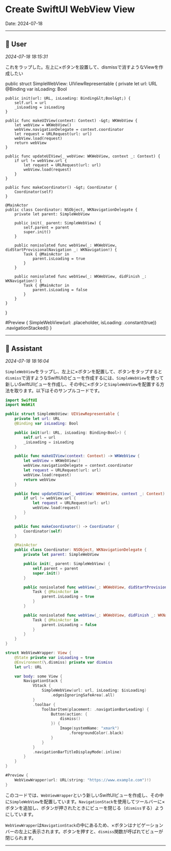 # Create SwiftUI WebView View

Date: 2024-07-18

---

## 👤 User
*2024-07-18 18:15:31*

これをラップした。左上に×ボタンを設置して、dismissで消すようなViewを作成したい

public struct SimpleWebView: UIViewRepresentable {
    private let url: URL
    @Binding var isLoading: Bool

    public init(url: URL, isLoading: Binding&lt;Bool&gt;) {
        self.url = url
        _isLoading = isLoading
    }

    public func makeUIView(context: Context) -&gt; WKWebView {
        let webView = WKWebView()
        webView.navigationDelegate = context.coordinator
        let request = URLRequest(url: url)
        webView.load(request)
        return webView
    }

    public func updateUIView(_ webView: WKWebView, context _: Context) {
        if url != webView.url {
            let request = URLRequest(url: url)
            webView.load(request)
        }
    }

    public func makeCoordinator() -&gt; Coordinator {
        Coordinator(self)
    }

    @MainActor
    public class Coordinator: NSObject, WKNavigationDelegate {
        private let parent: SimpleWebView

        public init(_ parent: SimpleWebView) {
            self.parent = parent
            super.init()
        }

        public nonisolated func webView(_: WKWebView, didStartProvisionalNavigation _: WKNavigation!) {
            Task { @MainActor in
                parent.isLoading = true
            }
        }

        public nonisolated func webView(_: WKWebView, didFinish _: WKNavigation!) {
            Task { @MainActor in
                parent.isLoading = false
            }
        }
    }
}

#Preview {
    SimpleWebView(url: .placeholder, isLoading: .constant(true))
        .navigationStacked()
}

---

## 🤖 Assistant
*2024-07-18 18:16:04*

`SimpleWebView`をラップし、左上に×ボタンを配置して、ボタンをタップすると`dismiss`で消すようなSwiftUIのビューを作成するには、`SimpleWebView`を使って新しいSwiftUIビューを作成し、その中に×ボタンと`SimpleWebView`を配置する方法を取ります。以下はそのサンプルコードです。

```swift
import SwiftUI
import WebKit

public struct SimpleWebView: UIViewRepresentable {
    private let url: URL
    @Binding var isLoading: Bool

    public init(url: URL, isLoading: Binding<Bool>) {
        self.url = url
        _isLoading = isLoading
    }

    public func makeUIView(context: Context) -> WKWebView {
        let webView = WKWebView()
        webView.navigationDelegate = context.coordinator
        let request = URLRequest(url: url)
        webView.load(request)
        return webView
    }

    public func updateUIView(_ webView: WKWebView, context _: Context) {
        if url != webView.url {
            let request = URLRequest(url: url)
            webView.load(request)
        }
    }

    public func makeCoordinator() -> Coordinator {
        Coordinator(self)
    }

    @MainActor
    public class Coordinator: NSObject, WKNavigationDelegate {
        private let parent: SimpleWebView

        public init(_ parent: SimpleWebView) {
            self.parent = parent
            super.init()
        }

        public nonisolated func webView(_: WKWebView, didStartProvisionalNavigation _: WKNavigation!) {
            Task { @MainActor in
                parent.isLoading = true
            }
        }

        public nonisolated func webView(_: WKWebView, didFinish _: WKNavigation!) {
            Task { @MainActor in
                parent.isLoading = false
            }
        }
    }
}

struct WebViewWrapper: View {
    @State private var isLoading = true
    @Environment(\.dismiss) private var dismiss
    let url: URL

    var body: some View {
        NavigationStack {
            VStack {
                SimpleWebView(url: url, isLoading: $isLoading)
                    .edgesIgnoringSafeArea(.all)
            }
            .toolbar {
                ToolbarItem(placement: .navigationBarLeading) {
                    Button(action: {
                        dismiss()
                    }) {
                        Image(systemName: "xmark")
                            .foregroundColor(.black)
                    }
                }
            }
            .navigationBarTitleDisplayMode(.inline)
        }
    }
}

#Preview {
    WebViewWrapper(url: URL(string: "https://www.example.com")!)
}
```

このコードでは、`WebViewWrapper`という新しいSwiftUIビューを作成し、その中に`SimpleWebView`を配置しています。`NavigationStack`を使用してツールバーに×ボタンを追加し、ボタンが押されたときにビューを閉じる（`dismiss`する）ようにしています。

`WebViewWrapper`は`NavigationStack`の中にあるため、×ボタンはナビゲーションバーの左上に表示されます。ボタンを押すと、`dismiss`関数が呼ばれてビューが閉じられます。

---
